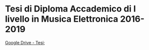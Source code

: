 Tesi di Diploma Accademico di I livello in Musica Elettronica 2016-2019
==========

[Google Drive - Tesi](https://drive.google.com/drive/folders/1nz34dFfe_YxBW51Y0DCmShS4XMw-Ol9t?usp=sharing);
